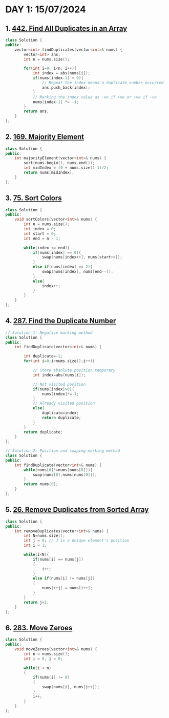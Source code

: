 # DAY 1: 15/07/2024

## 1. [442. Find All Duplicates in an Array](https://leetcode.com/problems/find-all-duplicates-in-an-array/description/)

```c++
class Solution {
public:
    vector<int> findDuplicates(vector<int>& nums) {
        vector<int> ans;
        int n = nums.size();

        for(int i=0; i<n; i++){
            int index = abs(nums[i]);
            if(nums[index-1] < 0){
                // Repeat the index means a duplicate number occurred 
                ans.push_back(index);
            }
            // Marking the index value as -ve if +ve or +ve if -ve
            nums[index-1] *= -1;
        }
        return ans;
    }
};
```

## 2. [169. Majority Element](https://leetcode.com/problems/majority-element/description/)

```c++
class Solution {
public:
    int majorityElement(vector<int>& nums) {
        sort(nums.begin(), nums.end());
        int midIndex = (0 + nums.size()-1)/2;
        return nums[midIndex];
    }
};
```

## 3. [75. Sort Colors](https://leetcode.com/problems/sort-colors/description/)

```c++
class Solution {
public:
    void sortColors(vector<int>& nums) {
        int n = nums.size();
        int index = 0;
        int start = 0;
        int end = n - 1;

        while(index <= end){
            if(nums[index] == 0){
                swap(nums[index++], nums[start++]);
            }
            else if(nums[index] == 2){
                swap(nums[index], nums[end--]);
            }
            else{
                index++;
            }
        }
    }
};
```

## 4. [287. Find the Duplicate Number](https://leetcode.com/problems/find-the-duplicate-number/description/)

```c++
// Solution 1: Negative marking method
class Solution {
public:
    int findDuplicate(vector<int>& nums) {

        int duplicate=-1;
        for(int i=0;i<nums.size();i++){

            // Store absolute position temporary
            int index=abs(nums[i]);

            // Not visited position
            if(nums[index]>0){
                nums[index]*=-1;
            }
            // Already visited position
            else{
                duplicate=index;
                return duplicate;
            }
        }
        return duplicate;
    }
};
```

```c++
// Solution 2: Position and swaping marking method
class Solution {
public:
    int findDuplicate(vector<int>& nums) {
        while(nums[0]!=nums[nums[0]]){
            swap(nums[0],nums[nums[0]]);
        }
        return nums[0];
    }
};

```

## 5. [26. Remove Duplicates from Sorted Array](https://leetcode.com/problems/remove-duplicates-from-sorted-array/description/)

```c++
class Solution {
public:
    int removeDuplicates(vector<int>& nums) {
        int N=nums.size();
        int j = 0; // J is a unique element's position
        int i = 1;

        while(i<N){
            if(nums[i] == nums[j])
            {
                i++;
            }
            else if(nums[i] != nums[j])
            {
                nums[++j] = nums[i++];
            }
        }
        return j+1;
    }
};
```

## 6. [283. Move Zeroes](https://leetcode.com/problems/move-zeroes/description/)

```c++
class Solution {
public:
    void moveZeroes(vector<int>& nums) {
        int n = nums.size();
        int i = 0, j = 0;

        while(i < n)
        {
            if(nums[i] != 0)
            {
                swap(nums[i], nums[j++]);
            }
            i++;
        }
    }
};
```
